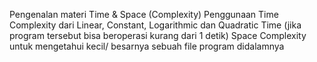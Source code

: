 Pengenalan materi Time & Space (Complexity)
Penggunaan Time Complexity dari Linear, Constant, Logarithmic dan Quadratic Time (jika program tersebut bisa beroperasi kurang dari 1 detik)
Space Complexity untuk mengetahui kecil/ besarnya sebuah file program didalamnya